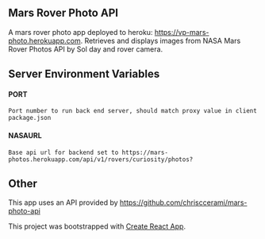 ## Mars Rover Photo API

A mars rover photo app deployed to heroku: https://vp-mars-photo.herokuapp.com.
Retrieves and displays images from NASA Mars Rover Photos API by Sol day and rover camera.

## Server Environment Variables

#### PORT
    Port number to run back end server, should match proxy value in client package.json

#### NASAURL
    Base api url for backend set to https://mars-photos.herokuapp.com/api/v1/rovers/curiosity/photos?
    
    
## Other
This app uses an API provided by https://github.com/chrisccerami/mars-photo-api    

This project was bootstrapped with [Create React App](https://github.com/facebook/create-react-app).
